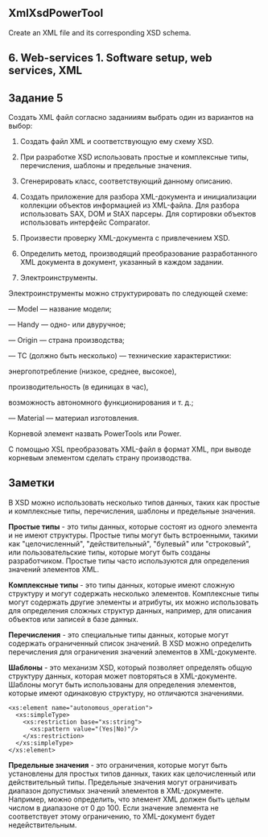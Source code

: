 ## XmlXsdPowerTool
Create an XML file and its corresponding XSD schema.
## 6. Web-services 1. Software setup, web services, XML
## Задание 5

Создать XML файл согласно заданииям выбрать один из вариантов на выбор:

1. Создать файл XML и соответствующую ему схему XSD. 

2. При разработке XSD использовать простые и комплексные типы, перечисления, шаблоны и предельные значения. 

3. Сгенерировать класс, соответствующий данному описанию. 

4. Создать приложение для разбора XML-документа и инициализации коллекции объектов информацией из XML-файла. Для разбора использовать SAX, DOM и StAX парсеры. Для сортировки объектов использовать интерфейс Comparator. 

5. Произвести проверку XML-документа с привлечением XSD. 

6. Определить метод, производящий преобразование разработанного XML документа в документ, указанный в каждом задании. 

6. Электроинструменты. 

Электроинструменты можно структурировать по следующей схеме: 

— Model — название модели; 

— Handy — одно- или двуручное; 

— Origin — страна производства; 

— TC (должно быть несколько) — технические характеристики: 

 энергопотребление (низкое, среднее, высокое), 
 
 производительность (в единицах в час), 
 
 возможность автономного функционирования и т. д.;
 
— Material — материал изготовления. 

Корневой элемент назвать PowerTools или Power. 

С помощью XSL преобразовать XML-файл в формат XML, при выводе корневым элементом сделать страну производства. 

## Заметки

В XSD можно использовать несколько типов данных, таких как простые и комплексные типы, перечисления, шаблоны и предельные значения.

**Простые типы** - это типы данных, которые состоят из одного элемента и не имеют структуры. Простые типы могут быть встроенными, такими как "целочисленный", "действительный", "булевый" или "строковый", или пользовательские типы, которые могут быть созданы разработчиком. Простые типы часто используются для определения значений элементов XML.

**Комплексные типы** - это типы данных, которые имеют сложную структуру и могут содержать несколько элементов. Комплексные типы могут содержать другие элементы и атрибуты, их можно использовать для определения сложных структур данных, например, для описания объектов или записей в базе данных.

**Перечисления** - это специальные типы данных, которые могут содержать ограниченный список значений. В XSD можно определить перечисления для ограничения значений элементов в XML-документе.

**Шаблоны** - это механизм XSD, который позволяет определять общую структуру данных, которая может повторяться в XML-документе. Шаблоны могут быть использованы для определения элементов, которые имеют одинаковую структуру, но отличаются значениями.
```
<xs:element name="autonomous_operation">
  <xs:simpleType>
    <xs:restriction base="xs:string">
      <xs:pattern value="(Yes|No)"/>
    </xs:restriction>
  </xs:simpleType>
</xs:element>
```

**Предельные значения** - это ограничения, которые могут быть установлены для простых типов данных, таких как целочисленный или действительный типы. Предельные значения могут ограничивать диапазон допустимых значений элементов в XML-документе. Например, можно определить, что элемент XML должен быть целым числом в диапазоне от 0 до 100. Если значение элемента не соответствует этому ограничению, то XML-документ будет недействительным.

